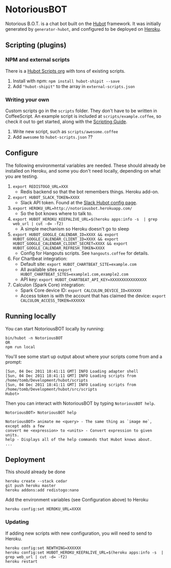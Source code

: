 # NotoriousBOT

Notorious B.O.T. is a chat bot built on the [Hubot](https://hubot.github.com/hubot) framework. It was initially generated by `generator-hubot`, and configured to be deployed on [Heroku](http://heroku.com/).

## Scripting (plugins)

### NPM and external scripts

There is a [Hubot Scripts org](https://github.com/hubot-scripts) with tons of existing scripts.

1. Install with npm: `npm install hubot-shipit --save`
1. Add `"hubot-shipit"` to the array in `external-scripts.json`

### Writing your own

Custom scripts go in the `scripts` folder.  They don't have to be written in CoffeeScript.  An example script is included at `scripts/example.coffee`, so check it out to get started, along with the [Scripting Guide](https://github.com/github/hubot/blob/master/docs/scripting.md).

1. Write new script, such as `scripts/awesome.coffee`
1. Add `awesome` to `hubot-scripts.json` ??

## Configure

The following environmental variables are needed.  These should already be installed on Heroku, and some you don't need locally, depending on what you are testing.

1. `export REDISTOGO_URL=XXX`
    * Redis backend so that the bot remembers things.  Heroku add-on.
1. `export HUBOT_SLACK_TOKEN=XXXX`
    * Slack API token.  Found at the [Slack Hubot config page](https://datanews.slack.com/services/3859529060).
1. `export HEROKU_URL=http://notoriousbot.herokuapp.com/`
    * So the bot knows where to talk to.
1. `export HUBOT_HEROKU_KEEPALIVE_URL=$(heroku apps:info -s  | grep web_url | cut -d= -f2)`
    * A simple mechanism so Heroku doesn't go to sleep
1. `export HUBOT_GOOGLE_CALENDAR_ID=XXXX && export HUBOT_GOOGLE_CALENDAR_CLIENT_ID=XXXX && export HUBOT_GOOGLE_CALENDAR_CLIENT_SECRET=XXXX && export HUBOT_GOOGLE_CALENDAR_REFRESH_TOKEN=XXXX`
    * Config for Hangouts scripts.  See `hangouts.coffee` for details.
1. For Chartbeat integration:
    * Default site: `export HUBOT_CHARTBEAT_SITE=example.com`
    * All available sites `export HUBOT_CHARTBEAT_SITES=example1.com,example2.com`
    * API key: `export HUBOT_CHARTBEAT_API_KEY=XXXXXXXXXXXXXXXX`
1. Calculon (Spark Core) integration:
    * Spark Core device ID: `export CALCULON_DEVICE_ID=XXXXXX`
    * Access token is with the account that has claimed the device: `export CALCULON_ACCESS_TOKEN=XXXXXX`


## Running locally

You can start NotoriousBOT locally by running:

    bin/hubot -n NotoriousBOT
    OR
    npm run local

You'll see some start up output about where your scripts come from and a
prompt:

    [Sun, 04 Dec 2011 18:41:11 GMT] INFO Loading adapter shell
    [Sun, 04 Dec 2011 18:41:11 GMT] INFO Loading scripts from /home/tomb/Development/hubot/scripts
    [Sun, 04 Dec 2011 18:41:11 GMT] INFO Loading scripts from /home/tomb/Development/hubot/src/scripts
    Hubot>

Then you can interact with NotoriousBOT by typing `NotoriousBOT help`.

    NotoriousBOT> NotoriousBOT help

    NotoriousBOT> animate me <query> - The same thing as `image me`, except adds a few
    convert me <expression> to <units> - Convert expression to given units.
    help - Displays all of the help commands that Hubot knows about.
    ...

## Deployment

This should already be done

    heroku create --stack cedar
    git push heroku master
    heroku addons:add redistogo:nano

Add the environment variables (see Configuration above) to Heroku

    heroku config:set HEROKU_URL=XXXX

### Updating

If adding new scripts with new configuration, you will need to send to Heroku.

    heroku config:set NEWTHING=XXXXXX
    heroku config:set HUBOT_HEROKU_KEEPALIVE_URL=$(heroku apps:info -s  | grep web_url | cut -d= -f2)
    heroku restart
